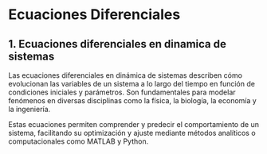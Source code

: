 # Ecuaciones Diferenciales
## 1. Ecuaciones diferenciales en dinamica de sistemas
Las ecuaciones diferenciales en dinámica de sistemas describen cómo evolucionan las variables de un sistema a lo largo del tiempo en función de condiciones iniciales y parámetros. Son fundamentales para modelar fenómenos en diversas disciplinas como la física, la biología, la economía y la ingeniería.  

Estas ecuaciones permiten comprender y predecir el comportamiento de un sistema, facilitando su optimización y ajuste mediante métodos analíticos o computacionales como MATLAB y Python.

